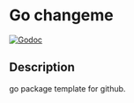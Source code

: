 # Go changeme

[![Godoc](http://img.shields.io/badge/go-documentation-blue.svg?style=flat-square)](https://godoc.org/github.com/datewu/changeme)

## Description
go package template for github.

